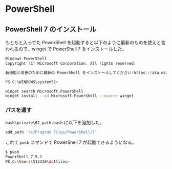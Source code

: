 # PowerShell

## PowerShell 7 のインストール

もともと入ってた PowerShell を起動すると以下のように最新のものを使えと言われるので、winget で PowerShell 7 をインストールした。

```powershell
Windows PowerShell
Copyright (C) Microsoft Corporation. All rights reserved.

新機能と改善のために最新の PowerShell をインストールしてください!https://aka.ms/PSWindows

PS C:\WINDOWS\system32>
```

```bash
winget search Microsoft.PowerShell
winget install --id Microsoft.PowerShell --source winget
```

### パスを通す

`bash\private\02_path.bash` に以下を追加した。

```bash
add_path '/c/Program Files/PowerShell/7'
```

これで `pwsh` コマンドで PowerShell 7 が起動できるようになる。

```bash
$ pwsh
PowerShell 7.5.2
PS C:\Users\S13316\dotfiles>
```
